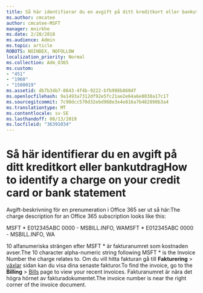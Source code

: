```yaml
---
title: Så här identifierar du en avgift på ditt kreditkort eller bankutdrag
ms.author: cmcatee
author: cmcatee-MSFT
manager: mnirkhe
ms.date: 2/28/2018
ms.audience: Admin
ms.topic: article
ROBOTS: NOINDEX, NOFOLLOW
localization_priority: Normal
ms.collection: Adm_O365
ms.custom:
- "451"
- "1960"
- "1500019"
ms.assetid: db7b34b7-0843-4f4b-9222-bfb998b860df
ms.openlocfilehash: 9a1493a7312df92e5fc21ae2e64a6e8038a17c17
ms.sourcegitcommit: 7c90dcc570d32ebd968e3e4e816a7b482890b3a4
ms.translationtype: MT
ms.contentlocale: sv-SE
ms.lasthandoff: 08/13/2019
ms.locfileid: "36391034"
---
```

# <a name="how-to-identify-a-charge-on-your-credit-card-or-bank-statement"></a><span data-ttu-id="5115a-102">Så här identifierar du en avgift på ditt kreditkort eller bankutdrag</span><span class="sxs-lookup"><span data-stu-id="5115a-102">How to identify a charge on your credit card or bank statement</span></span>

<span data-ttu-id="5115a-103">Avgift-beskrivning för en prenumeration i Office 365 ser ut så här:</span><span class="sxs-lookup"><span data-stu-id="5115a-103">The charge description for an Office 365 subscription looks like this:</span></span>
  
<span data-ttu-id="5115a-104">MSFT \* E012345ABC 0000 - MSBILL.INFO, WA</span><span class="sxs-lookup"><span data-stu-id="5115a-104">MSFT \* E012345ABC 0000 - MSBILL.INFO, WA</span></span>
  
<span data-ttu-id="5115a-105">10 alfanumeriska strängen efter MSFT \* är fakturanumret som kostnaden avser.</span><span class="sxs-lookup"><span data-stu-id="5115a-105">The 10 character alpha-numeric string following MSFT \* is the Invoice Number the charge relates to.</span></span> <span data-ttu-id="5115a-106">Om du vill hitta fakturan gå till **Fakturering** \> [växlar](https://go.microsoft.com/fwlink/p/?linkid=848039) sidan kan du visa dina senaste fakturor.</span><span class="sxs-lookup"><span data-stu-id="5115a-106">To find the invoice, go to the **Billing** \> [Bills](https://go.microsoft.com/fwlink/p/?linkid=848039) page to view your recent invoices.</span></span> <span data-ttu-id="5115a-107">Fakturanumret är nära det högra hörnet av fakturadokumentet.</span><span class="sxs-lookup"><span data-stu-id="5115a-107">The invoice number is near the right corner of the invoice document.</span></span>